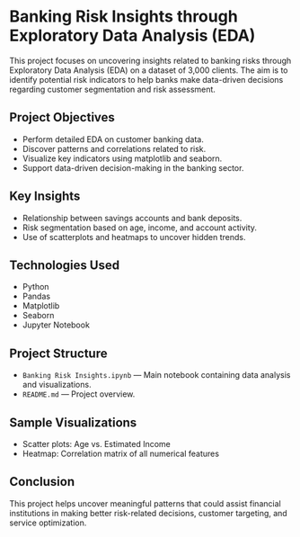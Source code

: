 # Banking Risk Insights through Exploratory Data Analysis (EDA)

This project focuses on uncovering insights related to banking risks through Exploratory Data Analysis (EDA) on a dataset of 3,000 clients. The aim is to identify potential risk indicators to help banks make data-driven decisions regarding customer segmentation and risk assessment.

##  Project Objectives

- Perform detailed EDA on customer banking data.
- Discover patterns and correlations related to risk.
- Visualize key indicators using matplotlib and seaborn.
- Support data-driven decision-making in the banking sector.

##  Key Insights

- Relationship between savings accounts and bank deposits.
- Risk segmentation based on age, income, and account activity.
- Use of scatterplots and heatmaps to uncover hidden trends.

##  Technologies Used

- Python
- Pandas
- Matplotlib
- Seaborn
- Jupyter Notebook

##  Project Structure

- `Banking Risk Insights.ipynb` — Main notebook containing data analysis and visualizations.
- `README.md` — Project overview.

##  Sample Visualizations

- Scatter plots: Age vs. Estimated Income
- Heatmap: Correlation matrix of all numerical features

##  Conclusion

This project helps uncover meaningful patterns that could assist financial institutions in making better risk-related decisions, customer targeting, and service optimization.




